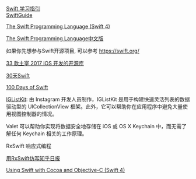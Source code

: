 [Swift 学习指引](http://swiftguide.cn/)  
[SwiftGuide](https://github.com/ipader/SwiftGuide)  

[The Swift Programming Language (Swift 4)](https://developer.apple.com/library/content/documentation/Swift/Conceptual/Swift_Programming_Language/TheBasics.html#//apple_ref/doc/uid/TP40014097-CH5-ID309)  

[The Swift Programming Language中文版](http://wiki.jikexueyuan.com/project/swift/)

如果你先想参与Swift开源项目, 可以参考 https://swift.org/  

[33 款主宰 2017 iOS 开发的开源库](http://www.cocoachina.com/ios/20170620/19555.html)  

[30天Swift](http://www.jianshu.com/p/52032bc4cbe4)  

[100 Days of Swift](http://samvlu.com/index.html)  

[IGListKit](https://github.com/Instagram/IGListKit): 由 Instagram 开发人员制作，IGListKit 是用于构建快速灵活列表的数据驱动型的 UICollectionView 框架。此外，它可以帮助你在应用程序中避免大量使用视图控制器的情况。  

Valet 可以帮助你实现将数据安全地存储在 iOS 或 OS X Keychain 中，而无需了解任何 Keychain 相关的工作原理。  

RxSwift 响应式编程   

[用RxSwift仿写知乎日报](http://www.cocoachina.com/swift/20170222/18727.html)  

[Using Swift with Cocoa and Objective-C (Swift 4)](https://developer.apple.com/library/content/documentation/Swift/Conceptual/BuildingCocoaApps/WorkingWithCocoaDataTypes.html#//apple_ref/doc/uid/TP40014216-CH6)  





